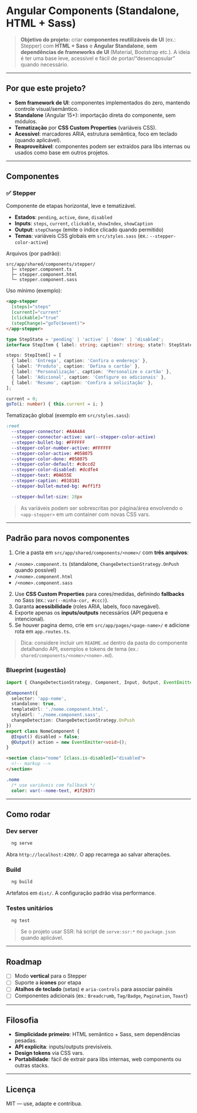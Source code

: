 # Angular Components (Standalone, HTML + Sass)

> **Objetivo do projeto:** criar **componentes reutilizáveis de UI** (ex.: Stepper) com **HTML + Sass** e **Angular Standalone**, **sem dependências de frameworks de UI** (Material, Bootstrap etc.). A ideia é ter uma base leve, acessível e fácil de portar/“desencapsular” quando necessário.

---

## Por que este projeto?

- **Sem framework de UI**: componentes implementados do zero, mantendo controle visual/semântico.
- **Standalone** (Angular 15+): importação direta do componente, sem módulos.
- **Tematização** por **CSS Custom Properties** (variáveis CSS).
- **Acessível**: marcadores ARIA, estrutura semântica, foco em teclado (quando aplicável).
- **Reaproveitável**: componentes podem ser extraídos para libs internas ou usados como base em outros projetos.

---

## Componentes

### ✅ Stepper
Componente de etapas horizontal, leve e tematizável.

- **Estados**: `pending`, `active`, `done`, `disabled`
- **Inputs**: `steps`, `current`, `clickable`, `showIndex`, `showCaption`
- **Output**: `stepChange` (emite o índice clicado quando permitido)
- **Temas**: variáveis CSS globais em `src/styles.sass` (ex.: `--stepper-color-active`)

Arquivos (por padrão):
```
src/app/shared/components/stepper/
  ├─ stepper.component.ts
  ├─ stepper.component.html
  └─ stepper.component.sass
```

Uso mínimo (exemplo):
```html
<app-stepper
  [steps]="steps"
  [current]="current"
  [clickable]="true"
  (stepChange)="goTo($event)">
</app-stepper>
```

```ts
type StepState = 'pending' | 'active' | 'done' | 'disabled';
interface StepItem { label: string; caption?: string; state?: StepState; id?: string | number; }

steps: StepItem[] = [
  { label: 'Entrega', caption: 'Confira o endereço' },
  { label: 'Produto', caption: 'Defina o cartão' },
  { label: 'Personalização', caption: 'Personalize o cartão' },
  { label: 'Adicional', caption: 'Configure os adicionais' },
  { label: 'Resumo', caption: 'Confira a solicitação' },
];

current = 0;
goTo(i: number) { this.current = i; }
```

Tematização global (exemplo em `src/styles.sass`):
```sass
:root
  --stepper-connector: #A4A4A4
  --stepper-connector-active: var(--stepper-color-active)
  --stepper-bullet-bg: #FFFFFF
  --stepper-color-number-active: #FFFFFF
  --stepper-color-active: #058075
  --stepper-color-done: #058075
  --stepper-color-default: #c8ccd2
  --stepper-color-disabled: #dcdfe4
  --stepper-text: #0A655E
  --stepper-caption: #818181
  --stepper-bullet-muted-bg: #eff1f3

  --stepper-bullet-size: 28px
```
> As variáveis podem ser sobrescritas por página/área envolvendo o `<app-stepper>` em um container com novas CSS vars.

---

## Padrão para novos componentes

1. Crie a pasta em `src/app/shared/components/<nome>/` com **três arquivos**:
  - `/<nome>.component.ts` (standalone, `ChangeDetectionStrategy.OnPush` quando possível)
  - `/<nome>.component.html`
  - `/<nome>.component.sass`
2. Use **CSS Custom Properties** para cores/medidas, definindo **fallbacks** no Sass (ex.: `var(--minha-cor, #ccc)`).
3. Garanta **acessibilidade** (roles ARIA, labels, foco navegável).
4. Exporte apenas os **inputs/outputs** necessários (API pequena e intencional).
5. Se houver pagina demo, crie em `src/app/pages/<page-name>/` e adicione rota em `app.routes.ts`.

> Dica: considere incluir um `README.md` dentro da pasta do componente detalhando API, exemplos e tokens de tema (ex.: `shared/components/<nome>/<nome>.md`).

### Blueprint (sugestão)
```ts
import { ChangeDetectionStrategy, Component, Input, Output, EventEmitter } from '@angular/core';

@Component({
  selector: 'app-nome',
  standalone: true,
  templateUrl: './nome.component.html',
  styleUrl: './nome.component.sass',
  changeDetection: ChangeDetectionStrategy.OnPush
})
export class NomeComponent {
  @Input() disabled = false;
  @Output() action = new EventEmitter<void>();
}
```

```html
<section class="nome" [class.is-disabled]="disabled">
  <!-- markup -->
</section>
```

```sass
.nome
  /* use variáveis com fallback */
  color: var(--nome-text, #1f2937)
```

---

## Como rodar

### Dev server
```bash
  ng serve
```
Abra `http://localhost:4200/`. O app recarrega ao salvar alterações.

### Build
```bash
  ng build
```
Artefatos em `dist/`. A configuração padrão visa performance.

### Testes unitários
```bash
  ng test
```

> Se o projeto usar SSR: há script de `serve:ssr:*` no `package.json` quando aplicável.

---

## Roadmap

- [ ] Modo **vertical** para o Stepper
- [ ] Suporte a **ícones** por etapa
- [ ] **Atalhos de teclado** (setas) e `aria-controls` para associar painéis
- [ ] Componentes adicionais (ex.: `Breadcrumb`, `Tag/Badge`, `Pagination`, `Toast`)

---

## Filosofia

- **Simplicidade primeiro**: HTML semântico + Sass, sem dependências pesadas.
- **API explícita**: inputs/outputs previsíveis.
- **Design tokens** via CSS vars.
- **Portabilidade**: fácil de extrair para libs internas, web components ou outras stacks.

---

## Licença

MIT — use, adapte e contribua.
